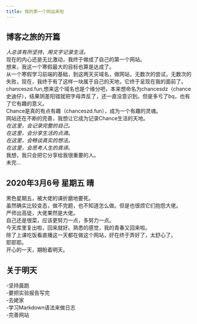 ```yaml
---
title: 我的第一个网站来啦
---
```

## 博客之旅的开篇
_人总该有所坚持，用文字记录生活。_  
现在的内心还是无比激动，我终于做成了自己的第一个网站。  
想来，我这一个寒假最大的目标也算是达成了。  
从一个寒假学习前端的基础，到这两天买域名，做网站，无数次的尝试，无数次的失败，现在，我终于有了这样一块属于自己的天地，它终于呈现在我的面前了。  
chanceszd.fun,想来这个域名也是个缘分吧，本来想命名为chancesdz（chance史迪仔），结果阴差阳错就把字母弄反了，还一直没意识到。但是多亏了bq，也有了它有趣的意义。  
Chance是真的有点有趣（chanceszd.fun），成为一个有趣的灵魂。  
网站还在不断的完善，我想让它成为记录Chance生活的天地。  
_在这里，会记录完整的自己。  
在这里，会分享生活的点滴。  
在这里，会畅谈真实的想法。  
在这里，会思考人生的真谛。_  
我想，我只会把它分享给我很重要的人。  
未完...  
## 2020年3月6号 星期五 晴
黑色星期五，被大佬的课折磨地要死。  
虽然确实比较变态，做不完题，也不知道怎么做。但是也很烦它们抱怨大佬。  
严师出高徒，大佬果然是大佬。  
自己还是很菜，应该更努力一点，多努力一点。  
今天库里复出啦，回来就好。熟悉的感觉，我的青春又回来啦。  
除了上课吃饭看直播这一天都在做这个网站，好在终于弄好了，太舒心了。  
耶耶耶。  
开心的一天，期盼着明天。  
## 关于明天
-坚持晨跑  
-要把实验报告写完  
-去姥家  
-学习Markdown语法来做日志  
-完善网站  
